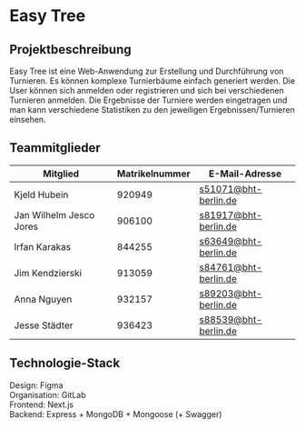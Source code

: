 # Easy Tree

## Projektbeschreibung

Easy Tree ist eine Web-Anwendung zur Erstellung und Durchführung von Turnieren. Es können komplexe Turnierbäume einfach generiert werden. Die User können sich anmelden oder registrieren und sich bei verschiedenen Turnieren anmelden. Die Ergebnisse der Turniere werden eingetragen und man kann verschiedene Statistiken zu den jeweiligen Ergebnissen/Turnieren einsehen.

## Teammitglieder

| Mitglied  | Matrikelnummer | E-Mail-Adresse |
|---|---|---|
| Kjeld Hubein | 920949 | s51071@bht-berlin.de |
| Jan Wilhelm Jesco Jores | 906100 | s81917@bht-berlin.de |
| Irfan Karakas | 844255 | s63649@bht-berlin.de |
| Jim Kendzierski | 913059 | s84761@bht-berlin.de |
| Anna Nguyen | 932157 | s89203@bht-berlin.de |
| Jesse Städter | 936423 | s88539@bht-berlin.de   |

## Technologie-Stack

Design: Figma <br/>
Organisation: GitLab <br/>
Frontend: Next.js <br/>
Backend: Express + MongoDB + Mongoose (+ Swagger)

